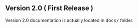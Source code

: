
## Version 2.0 ( First Release )

Version 2.0 documentation is actually located in <kbd>docs/</kbd> folder.